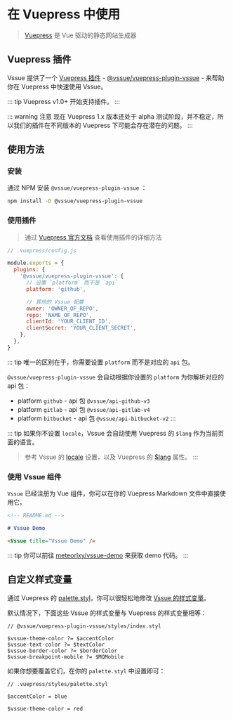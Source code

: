 # 在 Vuepress 中使用

> [Vuepress](https://vuepress.vuejs.org/zh/) 是 Vue 驱动的静态网站生成器

## Vuepress 插件

Vssue 提供了一个 [Vuepress 插件](https://vuepress.vuejs.org/zh/plugin/) - [@vssue/vuepress-plugin-vssue](https://www.npmjs.com/package/@vssue/vuepress-plugin-vssue) - 来帮助你在 Vuepress 中快速使用 Vssue。

::: tip
Vuepress v1.0+ 开始支持插件。
:::

::: warning 注意
现在 Vuepress 1.x 版本还处于 alpha 测试阶段，并不稳定，所以我们的插件在不同版本的 Vuepress 下可能会存在潜在的问题。
:::

## 使用方法

### 安装

通过 NPM 安装 `@vssue/vuepress-plugin-vssue` ：

```bash
npm install -D @vssue/vuepress-plugin-vssue
```

### 使用插件

> 通过 [Vuepress 官方文档](https://vuepress.vuejs.org/zh/plugin/using-a-plugin.html) 查看使用插件的详细方法

```js
// .vuepress/config.js

module.exports = {
  plugins: {
    '@vssue/vuepress-plugin-vssue': {
      // 设置 `platform` 而不是 `api`
      platform: 'github',

      // 其他的 Vssue 配置
      owner: 'OWNER_OF_REPO',
      repo: 'NAME_OF_REPO',
      clientId: 'YOUR_CLIENT_ID',
      clientSecret: 'YOUR_CLIENT_SECRET',
    },
  },
}
```

::: tip
唯一的区别在于，你需要设置 `platform` 而不是对应的 `api` 包。

`@vssue/vuepress-plugin-vssue` 会自动根据你设置的 `platform` 为你解析对应的 api 包：

- platform `github` - api 包 `@vssue/api-github-v3`
- platform `gitlab` - api 包 `@vssue/api-gitlab-v4`
- platform `bitbucket` - api 包 `@vssue/api-bitbucket-v2`
:::

::: tip
如果你不设置 `locale`，Vssue 会自动使用 Vuepress 的 `$lang` 作为当前页面的语言。

> 参考 Vssue 的 [locale](../options/index.md#locale) 设置，以及 Vuepress 的 [$lang](https://vuepress.vuejs.org/zh/guide/global-computed.html#lang) 属性。
:::

### 使用 Vssue 组件

`Vssue` 已经注册为 Vue 组件，你可以在你的 Vuepress Markdown 文件中直接使用它。

```md
<!-- README.md -->

# Vssue Demo

<Vssue title="Vssue Demo" />
```

::: tip
你可以前往 [meteorlxy/vssue-demo](https://github.com/meteorlxy/vssue-demo) 来获取 demo 代码。
:::

## 自定义样式变量

通过 Vuepress 的 [palette.styl](https://vuepress.vuejs.org/zh/config/#palette-styl)，你可以很轻松地修改 [Vssue 的样式变量](./styles.md#使用样式变量来自定义-vssue)。

默认情况下，下面这些 Vssue 的样式变量与 Vuepress 的样式变量相等：

```stylus
// @vssue/vuepress-plugin-vssue/styles/index.styl

$vssue-theme-color ?= $accentColor
$vssue-text-color ?= $textColor
$vssue-border-color ?= $borderColor
$vssue-breakpoint-mobile ?= $MQMobile
```

如果你想要覆盖它们，在你的 `palette.styl` 中设置即可：

```stylus
// .vuepress/styles/palette.styl

$accentColor = blue

$vssue-theme-color = red
```
